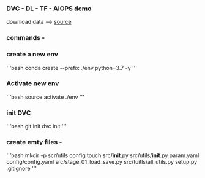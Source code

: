 ###  DVC - DL - TF - AIOPS demo
download data --> [source](https://drive.google.com/drive/u/0/folders/1tz4IOoJKdi999IRdqJY04VOifyllRzj1)

### commands -

### create a new env
'''bash
conda create --prefix ./env python=3.7 -y
'''
### Activate new env
'''bash
source activate ./env
'''

### init DVC
'''bash
git init
dvc init
'''
### create emty files -
'''bash
mkdir -p scr/utils config
touch src/__init__.py src/utils/__init__.py param.yaml config/config.yaml src/stage_01_load_save.py src/tuitls/all_utils.py setup.py .gitignore
'''
